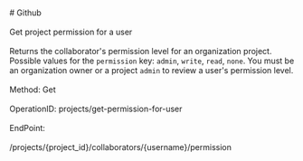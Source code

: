 <br>#     Github</br>
<br>Get project permission for a user</br>
<br>Returns the collaborator's permission level for an organization project. Possible values for the `permission` key: `admin`, `write`, `read`, `none`. You must be an organization owner or a project `admin` to review a user's permission level.</br>
<br>Method: Get</br>
<br>OperationID: projects/get-permission-for-user</br>
<br>EndPoint:</br>
<br>/projects/{project_id}/collaborators/{username}/permission</br>
